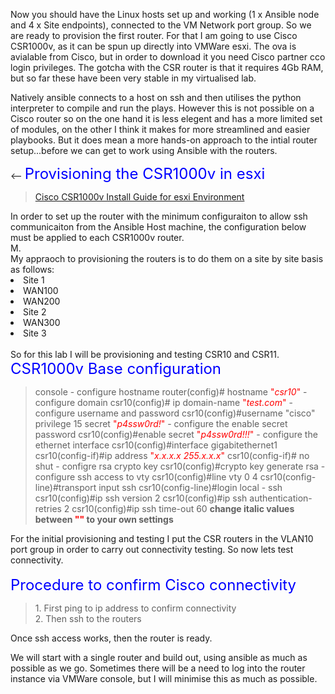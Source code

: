 Now you should have the Linux hosts set up and working (1 x Ansible node and 4 x Site endpoints), connected to the VM Network port group.
So we are ready to provision the first router. For that I am going to use Cisco CSR1000v, as it can be spun up directly into VMWare esxi.
The ova is avialable from Cisco, but in order to download it you need Cisco partner cco login privileges.
The gotcha with the CSR router is that it requires 4Gb RAM, but so far these have been very stable in my virtualised lab.

Natively ansible connects to a host on ssh and then utilises the python interpreter to compile and run the plays. 
However this is not possible on a Cisco router so on the one hand it is less elegent and has a more limited set of modules, 
on the other I think it makes for more streamlined and easier playbooks.
But it does mean a more hands-on approach to the intial router setup...before we can get to work using Ansible with the routers.

<-- 
<font size="5" color="blue">Provisioning the CSR1000v in esxi</font>
<blockquote>
   <a href="https://www.cisco.com/c/en/us/td/docs/routers/csr1000/software/configuration/b_CSR1000v_Configuration_Guide/b_CSR1000v_Configuration_Guide_chapter_011.pdf">Cisco CSR1000v Install Guide for esxi Environment</a>
</blockquote>
 In order to set up the router with the minimum configuraiton to allow ssh communicaiton from the Ansible Host machine, the configuration below must be applied to each CSR1000v router.<br>M.<br>
My appraoch to provisioning the routers is to do them on a site by site basis as follows:
<li>Site 1</li>
<li>WAN100</li>
<li>WAN200</li>
<li>Site 2</li>
<li>WAN300</li>
<li>Site 3</li>
<br>
So for this lab I will be provisioning and testing CSR10 and CSR11.
<br>
<font size="5" color="blue">CSR1000v Base configuration</font>
<blockquote>
console
 - configure hostname
   router(config)# hostname <font color="red">"<i>csr10</i>"</font>
 - configure domain
   csr10(config)# ip domain-name <font color="red">"<i>test.com</i>"</font>
 - configure username and password
   csr10(config)#username "cisco" privilege 15 secret <font color="red">"<i>p4ssw0rd!</i>"</font>
 - configure the enable secret password
   csr10(config)#enable secret <font color="red">"<i>p4ssw0rd!!!</i>"</font>
 - configure the ethernet interface
   csr10(config)#interface gigabitethernet1
   csr10(config-if)#ip address <font color="red">"<i>x.x.x.x 255.x.x.x</i>"</font>
   csr10(config-if)# no shut
 - configre rsa crypto key
   csr10(config)#crypto key generate rsa
 - configure ssh access to vty
   csr10(config)#line vty 0 4
   csr10(config-line)#transport input ssh
   csr10(config-line)#login local
 - ssh
   csr10(config)#ip ssh version 2
   csr10(config)#ip ssh authentication-retries 2
   csr10(config)#ip ssh time-out 60
<b>change italic values between <font color="red">""</font> to your own settings</b><br>
</blockquote>
<!-- blank -->
For the initial provisioning and testing I put the CSR routers in the VLAN10 port group in order to carry out connectivity testing. So now lets test connectivity.<br>
<br>
<font size="5" color="blue">Procedure to confirm Cisco connectivity</font>
<blockquote>
1. First ping to ip address to confirm connectivity
<br>    
2. Then ssh to the routers
<br>    
</blockquote>
Once ssh access works, then the router is ready.

We will start with a single router and build out, using ansible as much 
as possible as we go. Sometimes there will be a need to log into the 
router instance via VMWare console, but I will minimise this as much 
as possible.

